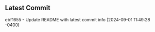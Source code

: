 
## Latest Commit
ebf1655 - Update README with latest commit info (2024-09-01 11:49:28 -0400) <Yunxi-Zhou>
